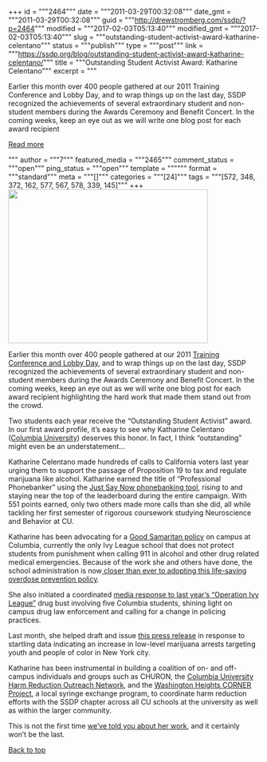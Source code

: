 +++
id = """2464"""
date = """2011-03-29T00:32:08"""
date_gmt = """2011-03-29T00:32:08"""
guid = """http://drewstromberg.com/ssdp/?p=2464"""
modified = """2017-02-03T05:13:40"""
modified_gmt = """2017-02-03T05:13:40"""
slug = """outstanding-student-activist-award-katharine-celentano"""
status = """publish"""
type = """post"""
link = """https://ssdp.org/blog/outstanding-student-activist-award-katharine-celentano/"""
title = """Outstanding Student Activist Award: Katharine Celentano"""
excerpt = """<p>Earlier this month over 400 people gathered at our 2011 Training Conference and Lobby Day, and to wrap things up on the last day, SSDP recognized the achievements of several extraordinary student and non-student members during the Awards Ceremony and Benefit Concert. In the coming weeks, keep an eye out as we will write one blog post for each award recipient</p>
<div class="h10"></div>
<p><a class="more-link2 flat" href="https://ssdp.org/blog/outstanding-student-activist-award-katharine-celentano/">Read more</a></p>
"""
author = """7"""
featured_media = """2465"""
comment_status = """open"""
ping_status = """open"""
template = """"""
format = """standard"""
meta = """[]"""
categories = """[24]"""
tags = """[572, 348, 372, 162, 577, 567, 578, 339, 145]"""
+++
<img src="http://ssdp.org/assets/images/blog/2011/march/katherine%20award.jpg" alt="" width="400" height="308" />

Earlier this month over 400 people gathered at our 2011 <a href="http://conference.ssdp.org/">Training Conference and Lobby Day</a>, and to wrap things up on the last day, SSDP recognized the achievements of several extraordinary student and non-student members during the Awards Ceremony and Benefit Concert. In the coming weeks, keep an eye out as we will write one blog post for each award recipient highlighting the hard work that made them stand out from the crowd.

Two students each year receive the &#8220;Outstanding Student Activist&#8221; award. In our first award profile, it&#8217;s easy to see why Katharine Celentano (<a href="http://ssdp.org/chapters/northeast/new-york/columbia-university">Columbia University</a>) deserves this honor. In fact, I think &#8220;outstanding&#8221; might even be an understatement&#8230;

Katharine Celentano made hundreds of calls to California voters last year urging them to support the passage of Proposition 19 to tax and regulate marijuana like alcohol. Katharine earned the title of &#8220;Professional Phonebanker&#8221; using the <a href="http://go.firedoglake.com/dna/dashboard">Just Say Now phonebanking tool</a>, rising to and staying near the top of the leaderboard during the entire campaign. With 551 points earned, only two others made more calls than she did, all while tackling her first semester of rigorous coursework studying Neuroscience and Behavior at CU.

Katharine has been advocating for a <a href="http://ssdp.org/campaigns/good-samaritan-policies">Good Samaritan policy</a> on campus at Columbia, currently the only Ivy League school that does not protect students from punishment when calling 911 in alcohol and other drug related medical emergencies. Because of the work she and others have done, the school administration is now<a href="http://daregeneration.blogspot.com/2010/12/columbia-university-ssdp-gets-closer-to.html"> closer than ever to adopting this life-saving overdose prevention policy</a>.

She also initiated a coordinated <a href="http://daregeneration.blogspot.com/2010/12/ssdp-responds-to-operation-ivy-league.html">media response to last year&#8217;s &#8220;Operation Ivy League&#8221;</a> drug bust involving five Columbia students, shining light on campus drug law enforcement and calling for a change in policing practices.

Last month, she helped draft and issue <a href="http://ssdp.org/news/press/majority-of-nyc-marijuana-arrests-black-and-latino-youth">this press release</a> in response to startling data indicating an increase in low-level marijuana arrests targeting youth and people of color in New York city.

Katharine has been instrumental in building a coalition of on- and off-campus individuals and groups such as CHURON, the <a href="http://www.facebook.com/group.php?gid=110777168272">Columbia University Harm Reduction Outreach Network</a>, and the <a href="http://www.cornerproject.org/">Washington Heights CORNER Project</a>, a local syringe exchange program, to coordinate harm reduction efforts with the SSDP chapter across all CU schools at the university as well as within the larger community.

This is not the first time <a href="http://daregeneration.blogspot.com/2010/11/chapter-leader-of-week-katharine.html">we&#8217;ve told you about her work</a>, and it certainly won&#8217;t be the last.

<a title="Back to Top" href="http://ssdp.org/news/blog/outstanding-student-activist-award-katharine-celentano#top">Back to top</a>
